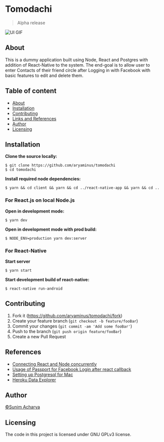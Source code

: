 # Tomodachi

> Alpha release

![UI GIF](https://i.imgur.com/iwWOtYs.gif)

## About

This is a dummy application built using Node, React and Postgres with addition of React-Native to the system. The end-goal is to allow user to enter Contacts of their friend circle after Logging in with Facebook with basic features to edit and delete them.

## Table of content

- [About](#about)
- [Installation](#installation)
- [Contributing](#contributing)
- [Links and References](#links-and-references)
- [Author](#author)
- [Licensing](#licensing)

## Installation

**Clone the source locally:**

```
$ git clone https://github.com/aryaminus/tomodachi
$ cd tomodachi
```

**Install required node dependencies:**

```
$ yarn && cd client && yarn && cd ../react-native-app && yarn && cd ..
```

### For React.js on local Node.js

**Open in development mode:**

```
$ yarn dev
```

**Open in development mode with prod build:**

```
$ NODE_ENV=production yarn dev:server
```

### For React-Native

**Start server**

```
$ yarn start
```

**Start development build of react-native:**

```
$ react-native run-android
```

## Contributing

1. Fork it (<https://github.com/aryaminus/tomodachi/fork>)
2. Create your feature branch (`git checkout -b feature/fooBar`)
3. Commit your changes (`git commit -am 'Add some fooBar'`)
4. Push to the branch (`git push origin feature/fooBar`)
5. Create a new Pull Request

## References

- <a href="https://github.com/esausilva/example-create-react-app-express" target="_blank">Connecting React and Node concurrently</a>
- <a href="https://github.com/alien35/social-auth-example" target="_blank">Usage of Passport for Facebook Login after react callback</a>
- <a href="https://www.wlaurance.com/2018/09/how-to-install-postgresql-for-mac-for-node/" target="_blank">Setting up Postgresql for Mac</a>
- <a href="https://datazenit.com/heroku-data-explorer.html?tp=hde#/" target="_blank">Heroku Data Explorer</a>

## Author

<a href="https://github.com/aryaminus" target="_blank">©Sunim Acharya</a>

## Licensing

The code in this project is licensed under GNU GPLv3 license.

